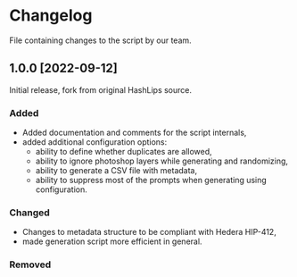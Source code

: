 # Changelog
File containing changes to the script by our team.

## 1.0.0 [2022-09-12]
Initial release, fork from original HashLips source.

### Added
- Added documentation and comments for the script internals,
- added additional configuration options:
  - ability to define whether duplicates are allowed,
  - ability to ignore photoshop layers while generating and randomizing,
  - ability to generate a CSV file with metadata,
  - ability to suppress most of the prompts when generating using configuration.
### Changed
- Changes to metadata structure to be compliant with Hedera HIP-412,
- made generation script more efficient in general.

### Removed